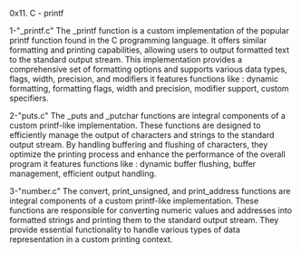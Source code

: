 0x11. C - printf

1-"_printf.c"
The _printf function is a custom implementation of the popular printf function found in the C programming language. It offers similar formatting and printing capabilities, allowing users to output formatted text to the standard output stream. This implementation provides a comprehensive set of formatting options and supports various data types, flags, width, precision, and modifiers it features functions like : dynamic formatting, formatting flags, width and precision, modifier support, custom specifiers.

2-"puts.c"
The _puts and _putchar functions are integral components of a custom printf-like implementation. These functions are designed to efficiently manage the output of characters and strings to the standard output stream. By handling buffering and flushing of characters, they optimize the printing process and enhance the performance of the overall program it features functions like : dynamic buffer flushing, buffer management, efficient output handling.

3-"number.c"
The convert, print_unsigned, and print_address functions are integral components of a custom printf-like implementation. These functions are responsible for converting numeric values and addresses into formatted strings and printing them to the standard output stream. They provide essential functionality to handle various types of data representation in a custom printing context.


